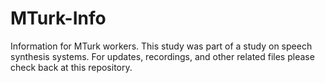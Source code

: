 # MTurk-Info
Information for MTurk workers.
This study was part of a study on speech synthesis systems.
For updates, recordings, and other related files please check back at this repository.

